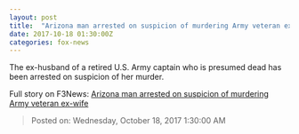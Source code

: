 ```yaml
---
layout: post
title:  "Arizona man arrested on suspicion of murdering Army veteran ex-wife"
date: 2017-10-18 01:30:00Z
categories: fox-news
---
```


The ex-husband of a retired U.S. Army captain who is presumed dead has been arrested on suspicion of her murder.


Full story on F3News: [Arizona man arrested on suspicion of murdering Army veteran ex-wife](http://www.f3nws.com/n/q4GqsG)

> Posted on: Wednesday, October 18, 2017 1:30:00 AM
